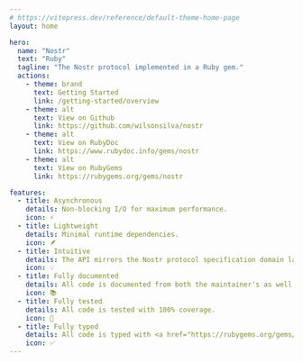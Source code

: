 ```yaml
---
# https://vitepress.dev/reference/default-theme-home-page
layout: home

hero:
  name: "Nostr"
  text: "Ruby"
  tagline: "The Nostr protocol implemented in a Ruby gem."
  actions:
    - theme: brand
      text: Getting Started
      link: /getting-started/overview
    - theme: alt
      text: View on Github
      link: https://github.com/wilsonsilva/nostr
    - theme: alt
      text: View on RubyDoc
      link: https://www.rubydoc.info/gems/nostr
    - theme: alt
      text: View on RubyGems
      link: https://rubygems.org/gems/nostr

features:
  - title: Asynchronous
    details: Non-blocking I/O for maximum performance.
    icon: ⚡
  - title: Lightweight
    details: Minimal runtime dependencies.
    icon: 🪶
  - title: Intuitive
    details: The API mirrors the Nostr protocol specification domain language.
    icon: 💡
  - title: Fully documented
    details: All code is documented from both the maintainer's as well as the consumer's perspective.
    icon: 📚
  - title: Fully tested
    details: All code is tested with 100% coverage.
    icon: 🧪
  - title: Fully typed
    details: All code is typed with <a href="https://rubygems.org/gems/rbs" target="_blank">RBS</a> with the help of <a href="https://rubygems.org/gems/typeprof" target="_blank">TypeProf</a>. Type correctness is enforced by <a href="https://rubygems.org/gems/steep" target="_blank">Steep</a>.
    icon: ✅
---
```

